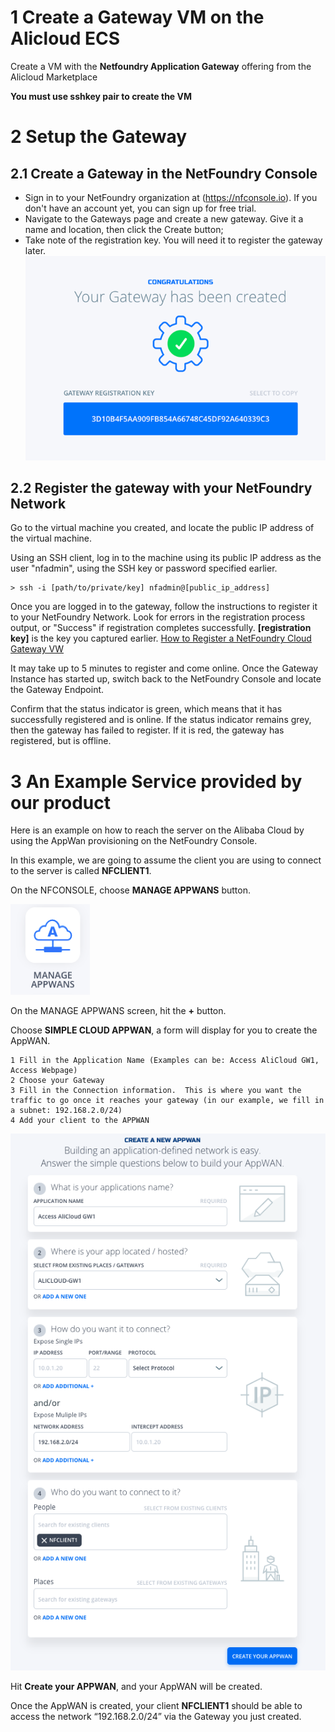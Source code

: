 


# 1 Create a Gateway VM on the Alicloud ECS

Create a VM with the **Netfoundry Application Gateway** offering from the Alicloud Marketplace

**You must use sshkey pair to create the VM**

# 2 Setup the Gateway

## 2.1 Create a Gateway in the NetFoundry Console

* Sign in to your NetFoundry organization at (https://nfconsole.io). If you don't have an account yet, you can sign up for free trial.
* Navigate to the Gateways page and create a new gateway. Give it a name and location, then click the Create button;
* Take note of the registration key. You will need it to register the gateway later.
![image](../images/AzureStack01.png)
 

## 2.2 Register the gateway with your NetFoundry Network
Go to the virtual machine you created, and locate the public IP address of the virtual machine.

Using an SSH client, log in to the machine using its public IP address as the user "nfadmin", using the SSH key or password specified earlier.

    > ssh -i [path/to/private/key] nfadmin@[public_ip_address]

Once you are logged in to the gateway, follow the instructions to register it to your NetFoundry Network. Look for errors in the registration process output, or "Success" if registration completes successfully. **\[registration key\]** is the key you captured earlier. [How to Register a NetFoundry Cloud Gateway VW](https://support.netfoundry.io/hc/en-us/articles/360034337892)

It may take up to 5 minutes to register and come online. Once the Gateway Instance has started up, switch back to the NetFoundry Console and locate the Gateway Endpoint.

Confirm that the status indicator is green, which means that it has successfully registered and is online. If the status indicator remains grey, then the gateway has failed to register. If it is red, the gateway has registered, but is offline.


# 3 An Example Service provided by our product
Here is an example on how to reach the server on the Alibaba Cloud by using the AppWan provisioning on the NetFoundry Console.

In this example, we are going to assume the client you are using to connect to the server is called **NFCLIENT1**.

On the NFCONSOLE, choose **MANAGE APPWANS** button.

![image](../images/AzureStack07.png)

On the MANAGE APPWANS screen, hit the **+** button.

Choose **SIMPLE CLOUD APPWAN**, a form will display for you to create the AppWAN.

    1 Fill in the Application Name (Examples can be: Access AliCloud GW1, Access Webpage)
    2 Choose your Gateway
    3 Fill in the Connection information.  This is where you want the traffic to go once it reaches your gateway (in our example, we fill in a subnet: 192.168.2.0/24)
    4 Add your client to the APPWAN

![image](../images/UserGuide1.png)

Hit **Create your APPWAN**, and your AppWAN will be created.

Once the AppWAN is created, your client **NFCLIENT1** should be able to access the network “192.168.2.0/24” via the Gateway you just created.
